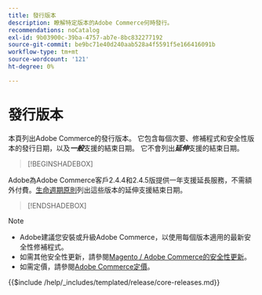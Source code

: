 ```yaml
---
title: 發行版本
description: 瞭解特定版本的Adobe Commerce何時發行。
recommendations: noCatalog
exl-id: 9b03900c-39ba-4757-ab7e-8bc832277192
source-git-commit: be9bc71e40d240aab528a4f5591f5e166416091b
workflow-type: tm+mt
source-wordcount: '121'
ht-degree: 0%

---
```


# 發行版本

本頁列出Adobe Commerce的發行版本。 它包含每個次要、修補程式和安全性版本的發行日期，以及&#x200B;**_一般_**&#x200B;支援的結束日期。 它不會列出&#x200B;**_延伸_**&#x200B;支援的結束日期。

>[!BEGINSHADEBOX]

Adobe為Adobe Commerce客戶2.4.4和2.4.5版提供一年支援延長服務，不需額外付費。[生命週期原則](lifecycle-policy.md)列出這些版本的延伸支援結束日期。

>[!ENDSHADEBOX]

>[!NOTE]
>
>- Adobe建議您安裝或升級Adobe Commerce，以使用每個版本適用的最新安全性修補程式。
>- 如需其他安全性更新，請參閱[Magento / Adobe Commerce的安全性更新](https://helpx.adobe.com/security/products/magento.html)。
>- 如需定價，請參閱[Adobe Commerce定價](https://business.adobe.com/products/magento/pricing.html)。

{{$include /help/_includes/templated/release/core-releases.md}}
